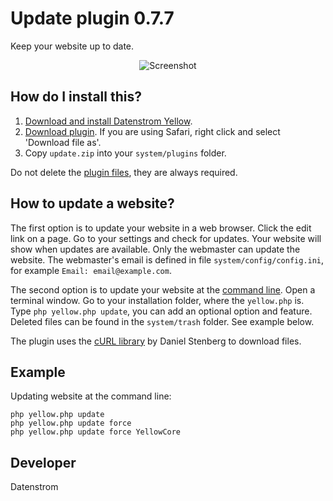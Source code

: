 Update plugin 0.7.7
===================
Keep your website up to date.

<p align="center"><img src="update-screenshot.png?raw=true" alt="Screenshot"></p>

## How do I install this?

1. [Download and install Datenstrom Yellow](https://github.com/datenstrom/yellow/).
2. [Download plugin](https://github.com/datenstrom/yellow-plugins/raw/master/zip/update.zip). If you are using Safari, right click and select 'Download file as'.
3. Copy `update.zip` into your `system/plugins` folder.

Do not delete the [plugin files](update.ini), they are always required.

## How to update a website?

The first option is to update your website in a web browser. Click the edit link on a page. Go to your settings and check for updates. Your website will show when updates are available. Only the webmaster can update the website. The webmaster's email is defined in file `system/config/config.ini`, for example `Email: email@example.com`.

The second option is to update your website at the [command line](https://github.com/datenstrom/yellow-plugins/tree/master/command). Open a terminal window. Go to your installation folder, where the `yellow.php` is. Type `php yellow.php update`, you can add an optional option and feature. Deleted files can be found in the `system/trash` folder. See example below.

The plugin uses the [cURL library](https://github.com/bagder/curl) by Daniel Stenberg to download files.

## Example

Updating website at the command line:
 
`php yellow.php update`  
`php yellow.php update force`  
`php yellow.php update force YellowCore`  

## Developer

Datenstrom
